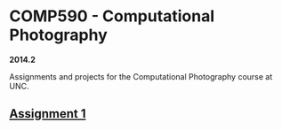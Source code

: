 # COMP590 - Computational Photography 

**2014.2**

Assignments and projects for the Computational Photography course at UNC.

## [Assignment 1](A1)
